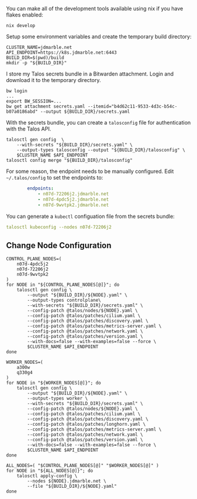 You can make all of the development tools available using nix if you have flakes enabled:

```
nix develop
```

Setup some environment variables and create the temporary build directory:

```
CLUSTER_NAME=jdmarble.net
API_ENDPOINT=https://k8s.jdmarble.net:6443
BUILD_DIR=$(pwd)/build
mkdir -p "${BUILD_DIR}"
```

I store my Talos secrets bundle in a Bitwarden attachment.
Login and download it to the temporary directory.

```
bw login
...
export BW_SESSION=...
bw get attachment secrets.yaml --itemid="b4d62c11-9533-4d3c-b54c-b07a0186abd" --output ${BUILD_DIR}/secrets.yaml
```

With the secrets bundle, you can create a `talosconfig` file for authentication with the Talos API.

```
talosctl gen config  \
    --with-secrets "${BUILD_DIR}/secrets.yaml" \
    --output-types talosconfig --output "${BUILD_DIR}/talosconfig" \
    $CLUSTER_NAME $API_ENDPOINT
talosctl config merge "${BUILD_DIR}/talosconfig"
```

For some reason, the endpoint needs to be manually configured.
Edit `~/.talos/config` to set the endpoints to:

```yaml
        endpoints:
            - n07d-72206j2.jdmarble.net
            - n07d-4pdc5j2.jdmarble.net
            - n07d-9wvtpk2.jdmarble.net
```

You can generate a `kubectl` configuation file from the secrets bundle:

```yaml
talosctl kubeconfig --nodes n07d-72206j2
```

## Change Node Configuration

```
CONTROL_PLANE_NODES=(
    n07d-4pdc5j2
    n07d-72206j2
    n07d-9wvtpk2
)
for NODE in "${CONTROL_PLANE_NODES[@]}"; do
    talosctl gen config \
        --output "${BUILD_DIR}/${NODE}.yaml" \
        --output-types controlplane\
        --with-secrets "${BUILD_DIR}/secrets.yaml" \
        --config-patch @talos/nodes/${NODE}.yaml \
        --config-patch @talos/patches/cilium.yaml \
        --config-patch @talos/patches/discovery.yaml \
        --config-patch @talos/patches/metrics-server.yaml \
        --config-patch @talos/patches/network.yaml \
        --config-patch @talos/patches/version.yaml \
        --with-docs=false --with-examples=false --force \
        $CLUSTER_NAME $API_ENDPOINT
done

WORKER_NODES=(
    a300w
    q330g4
)
for NODE in "${WORKER_NODES[@]}"; do
    talosctl gen config \
        --output "${BUILD_DIR}/${NODE}.yaml" \
        --output-types worker \
        --with-secrets "${BUILD_DIR}/secrets.yaml" \
        --config-patch @talos/nodes/${NODE}.yaml \
        --config-patch @talos/patches/cilium.yaml \
        --config-patch @talos/patches/discovery.yaml \
        --config-patch @talos/patches/longhorn.yaml \
        --config-patch @talos/patches/metrics-server.yaml \
        --config-patch @talos/patches/network.yaml \
        --config-patch @talos/patches/version.yaml \
        --with-docs=false --with-examples=false --force \
        $CLUSTER_NAME $API_ENDPOINT
done

ALL_NODES=( "$CONTROL_PLANE_NODES[@]" "$WORKER_NODES[@]" )
for NODE in "${ALL_NODES[@]}"; do
    talosctl apply-config \
        --nodes ${NODE}.jdmarble.net \
        --file "${BUILD_DIR}/${NODE}.yaml"
done
```
